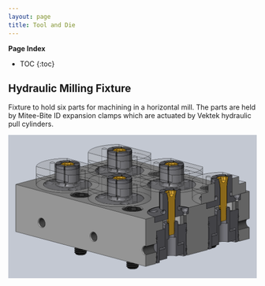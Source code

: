 ```yaml
---
layout: page
title: Tool and Die
---
```


**Page Index**
* TOC
{:toc}

## Hydraulic Milling Fixture

Fixture to hold six parts for machining in a horizontal mill. The parts are
held by Mitee-Bite ID expansion clamps which are actuated by Vektek hydraulic
pull cylinders.

![milling fixture](/assets/images/portfolio/tool-die/six-at-a-time.png)
